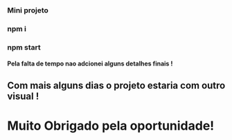 ### Mini projeto
### npm i
### npm start

 #### Pela falta de tempo nao adcionei alguns detalhes finais !
 ## Com mais alguns dias o projeto estaria com outro visual !
 # Muito Obrigado pela oportunidade!
